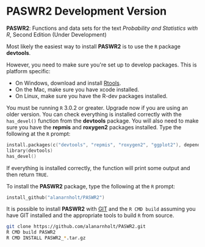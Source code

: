 # PASWR2 Development Version

**PASWR2**: Functions and data sets for the text *Probability and Statistics with R*, Second Edition (Under Development)

Most likely the easiest way to install **PASWR2** is to use the `R` package
**devtools**.

However, you need to make sure you're set up to develop packages. This is platform specific:

* On Windows, download and install [Rtools](http://www.murdoch-sutherland.com/Rtools/).
* On the Mac, make sure you have xcode installed.
* On Linux, make sure you have the R-dev packages installed.

You must be running `R` 3.0.2 or greater.  Upgrade now if you are using an older version.
You can check everything is installed correctly with the `has_devel()` function from the **devtools** package. You will also need to make sure you have the **repmis** and **roxygen2** packages installed.  Type the following at the `R` prompt:

```s
install.packages(c("devtools", "repmis", "roxygen2", "ggplot2"), dependencies = TRUE)    
library(devtools)
has_devel()
```

If everything is installed correctly, the function will print some output and then return `TRUE`.

To install the **PASWR2** package, type the following at the `R` prompt:

```s
install_github("alanarnholt/PASWR2")
```
    
It is possible to install **PASWR2** with [GIT](http://git-scm.com/) and the `R CMD build` assuming you have GIT installed and the appropriate tools to build `R` from source.

```bash
git clone https://github.com/alanarnholt/PASWR2.git
R CMD build PASWR2
R CMD INSTALL PASWR2_*.tar.gz
```

